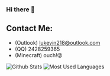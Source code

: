 ### Hi there 👋

<!--
**KevinLL218/KevinLL218** is a ✨ _special_ ✨ repository because its `README.md` (this file) appears on your GitHub profile.

Here are some ideas to get you started:

- 🔭 I’m currently working on ...
- 🌱 I’m currently learning ...
- 👯 I’m looking to collaborate on ...
- 🤔 I’m looking for help with ...
- 💬 Ask me about ...
- 📫 How to reach me: ...
- 😄 Pronouns: ...
- ⚡ Fun fact: ...
-->

## Contact Me:  
  * (Outlook) lukevin218@outlook.com
  * (QQ) 2428259365
  * (Minecraft) ouch!😜

![Github Stats](https://github-readme-stats.vercel.app/api?username=KevinLL218&show_icons=true&theme=dark&count_private=true)
![Most Used Languages](https://github-readme-stats.vercel.app/api/top-langs/?username=KevinLL218&theme=dark&layout=compact)
